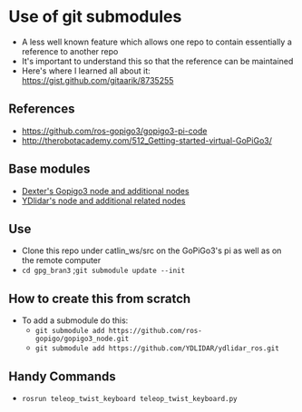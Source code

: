 # Use of git submodules

* A less well known feature which allows one repo to contain essentially a reference to another repo
* It's important to understand this so that the reference can be maintained
* Here's where I learned all about it: <https://gist.github.com/gitaarik/8735255>

## References

* <https://github.com/ros-gopigo3/gopigo3-pi-code>
* <http://therobotacademy.com/512_Getting-started-virtual-GoPiGo3/>

## Base modules


* [Dexter's Gopigo3 node and additional nodes](https://github.com/ros-gopigo/gopigo3_node)
* [YDlidar's node and additional related nodes](https://github.com/YDLIDAR/ydlidar_ros)


## Use

* Clone this repo under catlin_ws/src on the GoPiGo3's pi as well as on the remote computer
* `cd gpg_bran3` ;`git submodule update --init`

## How to create this from scratch
* To add a submodule do this: 
  * `git submodule add https://github.com/ros-gopigo/gopigo3_node.git`
  * `git submodule add https://github.com/YDLIDAR/ydlidar_ros.git`

## Handy Commands
* `rosrun teleop_twist_keyboard teleop_twist_keyboard.py`
